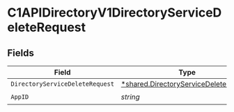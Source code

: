 # C1APIDirectoryV1DirectoryServiceDeleteRequest


## Fields

| Field                                                                                                | Type                                                                                                 | Required                                                                                             | Description                                                                                          |
| ---------------------------------------------------------------------------------------------------- | ---------------------------------------------------------------------------------------------------- | ---------------------------------------------------------------------------------------------------- | ---------------------------------------------------------------------------------------------------- |
| `DirectoryServiceDeleteRequest`                                                                      | [*shared.DirectoryServiceDeleteRequest](../../../pkg/models/shared/directoryservicedeleterequest.md) | :heavy_minus_sign:                                                                                   | N/A                                                                                                  |
| `AppID`                                                                                              | *string*                                                                                             | :heavy_check_mark:                                                                                   | N/A                                                                                                  |
